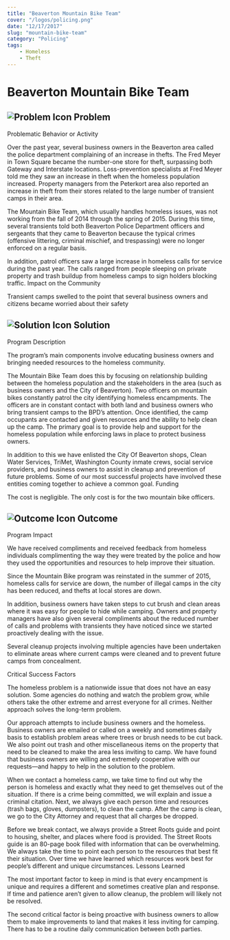 ```yaml
---
title: "Beaverton Mountain Bike Team"
cover: "/logos/policing.png"
date: "12/17/2017"
slug: "mountain-bike-team"
category: "Policing"
tags:
    - Homeless
    - Theft
---
```


# Beaverton Mountain Bike Team

## ![Problem Icon](https://github.com/google/material-design-icons/raw/master/alert/1x_web/ic_error_outline_black_48dp.png "Problem") Problem
Problematic Behavior or Activity

Over the past year, several business owners in the Beaverton area called the police department complaining of an increase in thefts. The Fred Meyer in Town Square became the number-one store for theft, surpassing both Gateway and Interstate locations. Loss-prevention specialists at Fred Meyer told me they saw an increase in theft when the homeless population increased. Property managers from the Peterkort area also reported an increase in theft from their stores related to the large number of transient camps in their area.

The Mountain Bike Team, which usually handles homeless issues, was not working from the fall of 2014 through the spring of 2015. During this time, several transients told both Beaverton Police Department officers and sergeants that they came to Beaverton because the typical crimes (offensive littering, criminal mischief, and trespassing) were no longer enforced on a regular basis.

In addition, patrol officers saw a large increase in homeless calls for service during the past year. The calls ranged from people sleeping on private property and trash buildup from homeless camps to sign holders blocking traffic.
Impact on the Community

Transient camps swelled to the point that several business owners and citizens became worried about their safety
## ![Solution Icon](https://github.com/google/material-design-icons/raw/master/action/1x_web/ic_lightbulb_outline_black_48dp.png "Solution") Solution
Program Description

The program’s main components involve educating business owners and bringing needed resources to the homeless community.

The Mountain Bike Team does this by focusing on relationship building between the homeless population and the stakeholders in the area (such as business owners and the City of Beaverton). Two officers on mountain bikes constantly patrol the city identifying homeless encampments. The officers are in constant contact with both land and business owners who bring transient camps to the BPD’s attention. Once identified, the camp occupants are contacted and given resources and the ability to help clean up the camp. The primary goal is to provide help and support for the homeless population while enforcing laws in place to protect business owners.

In addition to this we have enlisted the City Of Beaverton shops, Clean Water Services, TriMet, Washington County inmate crews, social service providers, and business owners to assist in cleanup and prevention of future problems. Some of our most successful projects have involved these entities coming together to achieve a common goal.
Funding

The cost is negligible. The only cost is for the two mountain bike officers.
## ![Outcome Icon](https://github.com/google/material-design-icons/raw/master/action/1x_web/ic_view_list_black_48dp.png "Outcome") Outcome
Program Impact

We have received compliments and received feedback from homeless individuals complimenting the way they were treated by the police and how they used the opportunities and resources to help improve their situation.

Since the Mountain Bike program was reinstated in the summer of 2015, homeless calls for service are down, the number of illegal camps in the city has been reduced, and thefts at local stores are down.

In addition, business owners have taken steps to cut brush and clean areas where it was easy for people to hide while camping. Owners and property managers have also given several compliments about the reduced number of calls and problems with transients they have noticed since we started proactively dealing with the issue.

Several cleanup projects involving multiple agencies have been undertaken to eliminate areas where current camps were cleaned and to prevent future camps from concealment.

Critical Success Factors

The homeless problem is a nationwide issue that does not have an easy solution. Some agencies do nothing and watch the problem grow, while others take the other extreme and arrest everyone for all crimes. Neither approach solves the long-term problem.

Our approach attempts to include business owners and the homeless. Business owners are emailed or called on a weekly and sometimes daily basis to establish problem areas where trees or brush needs to be cut back. We also point out trash and other miscellaneous items on the property that need to be cleaned to make the area less inviting to camp. We have found that business owners are willing and extremely cooperative with our requests—and happy to help in the solution to the problem.

When we contact a homeless camp, we take time to find out why the person is homeless and exactly what they need to get themselves out of the situation. If there is a crime being committed, we will explain and issue a criminal citation. Next, we always give each person time and resources (trash bags, gloves, dumpsters), to clean the camp. After the camp is clean, we go to the City Attorney and request that all charges be dropped.

Before we break contact, we always provide a Street Roots guide and point to housing, shelter, and places where food is provided. The Street Roots guide is an 80-page book filled with information that can be overwhelming. We always take the time to point each person to the resources that best fit their situation. Over time we have learned which resources work best for people’s different and unique circumstances.
Lessons Learned

The most important factor to keep in mind is that every encampment is unique and requires a different and sometimes creative plan and response. If time and patience aren’t given to allow cleanup, the problem will likely not be resolved.

The second critical factor is being proactive with business owners to allow them to make improvements to land that makes it less inviting for camping. There has to be a routine daily communication between both parties.